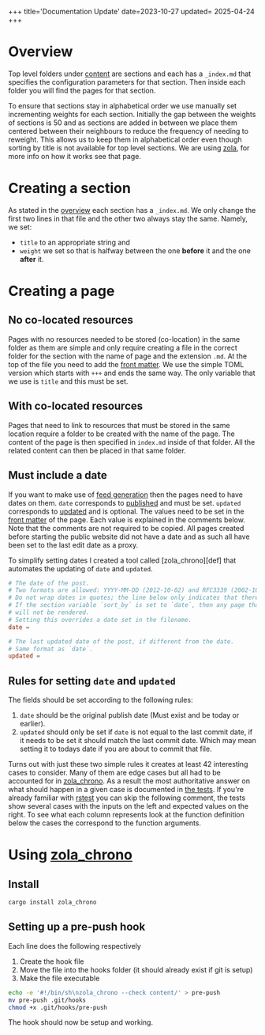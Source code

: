 +++
title='Documentation Update'
date=2023-10-27
updated= 2025-04-24
+++

# Overview

Top level folders under [content](https://github.com/c-git/c-git.github.io/tree/main/content) are sections and each has a
`_index.md` that specifies the configuration parameters for that section.
Then inside each folder you will find the pages for that section.

To ensure that sections stay in alphabetical order we use manually set incrementing weights for each section.
Initially the gap between the weights of sections is 50 and as sections are added in between we place them centered between their neighbours to reduce the frequency of needing to reweight.
This allows us to keep them in alphabetical order even though sorting by title is not available for top level sections.
We are using [zola](@/misc/zola.md), for more info on how it works see that page.

# Creating a section

As stated in the [overview](#overview) each section has a `_index.md`.
We only change the first two lines in that file and the other two always stay the same.
Namely, we set:

- `title` to an appropriate string and
- `weight` we set so that is halfway between the one **before** it and the one **after** it.

# Creating a page

## No co-located resources

Pages with no resources needed to be stored (co-location) in the same folder as them are simple and only require creating a file in the correct folder for the section with the name of page and the extension `.md`.
At the top of the file you need to add the [front matter](https://www.getzola.org/documentation/content/page/#front-matter).
We use the simple TOML version which starts with `+++` and ends the same way.
The only variable that we use is `title` and this must be set.

## With co-located resources

Pages that need to link to resources that must be stored in the same location require a folder to be created with the name of the page.
The content of the page is then specified in `index.md` inside of that folder.
All the related content can then be placed in that same folder.

## Must include a date

If you want to make use of [feed generation](https://www.getzola.org/documentation/templates/feeds/) then the pages need to have dates on them.
`date` corresponds to [published](@/site-definitions.md#published) and must be set.
`updated` corresponds to [updated](@/site-definitions.md#updated) and is optional.
The values need to be set in the [front matter](https://www.getzola.org/documentation/content/page/#front-matter) of the page.
Each value is explained in the comments below.
Note that the comments are not required to be copied.
All pages created before starting the public website did not have a date and as such all have been set to the last edit date as a proxy.

To simplify setting dates I created a tool called [zola_chrono][def] that automates the updating of `date` and `updated`.

```toml
# The date of the post.
# Two formats are allowed: YYYY-MM-DD (2012-10-02) and RFC3339 (2002-10-02T15:00:00Z).
# Do not wrap dates in quotes; the line below only indicates that there is no default date.
# If the section variable `sort_by` is set to `date`, then any page that lacks a `date`
# will not be rendered.
# Setting this overrides a date set in the filename.
date =

# The last updated date of the post, if different from the date.
# Same format as `date`.
updated =
```

## Rules for setting `date` and `updated`

The fields should be set according to the following rules:

1. `date` should be the original publish date (Must exist and be today or earlier).
2. `updated` should only be set if `date` is not equal to the last commit date, if it needs to be set it should match the last commit date.
   Which may mean setting it to todays date if you are about to commit that file.

Turns out with just these two simple rules it creates at least 42 interesting cases to consider.
Many of them are edge cases but all had to be accounted for in [zola_chrono][zola_chrono].
As a result the most authoritative answer on what should happen in a given case is documented in [the tests](https://github.com/c-git/zola_chrono/blob/710e6e84fe1ba788dd0c29ea77084aadcec01f0f/src/processing/file_data.rs#L458-L507).
If you're already familiar with [rstest](https://docs.rs/rstest/latest/rstest/attr.rstest.html) you can skip the following comment, the tests show several cases with the inputs on the left and expected values on the right. To see what each column represents look at the function definition below the cases the correspond to the function arguments.

# Using [zola_chrono][zola_chrono]

## Install

```sh
cargo install zola_chrono
```

## Setting up a pre-push hook

Each line does the following respectively

1. Create the hook file
2. Move the file into the hooks folder (it should already exist if git is setup)
3. Make the file executable

```sh
echo -e '#!/bin/sh\nzola_chrono --check content/' > pre-push
mv pre-push .git/hooks
chmod +x .git/hooks/pre-push
```

The hook should now be setup and working.

[zola_chrono]: https://github.com/c-git/zola_chrono
